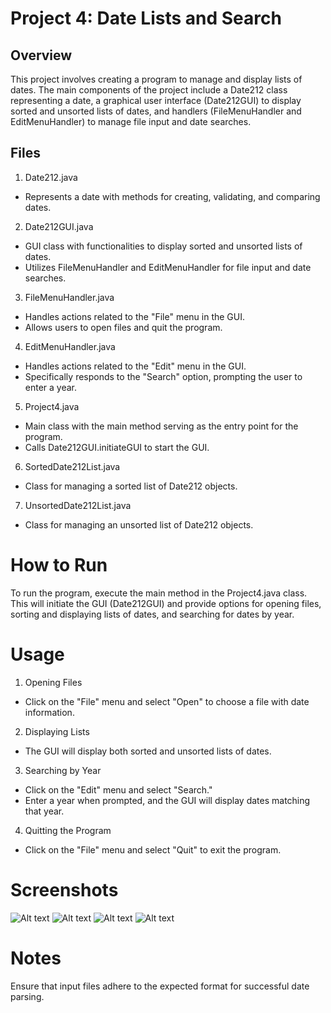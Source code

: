 # Project 4: Date Lists and Search

## Overview
This project involves creating a program to manage and display lists of dates. The main components of the project include a Date212 class representing a date, a graphical user interface (Date212GUI) to display sorted and unsorted lists of dates, and handlers (FileMenuHandler and EditMenuHandler) to manage file input and date searches.

## Files
1. Date212.java

- Represents a date with methods for creating, validating, and comparing dates.

2. Date212GUI.java

- GUI class with functionalities to display sorted and unsorted lists of dates.
- Utilizes FileMenuHandler and EditMenuHandler for file input and date searches.

3. FileMenuHandler.java

- Handles actions related to the "File" menu in the GUI.
- Allows users to open files and quit the program.

4. EditMenuHandler.java

- Handles actions related to the "Edit" menu in the GUI.
- Specifically responds to the "Search" option, prompting the user to enter a year.

5. Project4.java

- Main class with the main method serving as the entry point for the program.
- Calls Date212GUI.initiateGUI to start the GUI.

6. SortedDate212List.java

- Class for managing a sorted list of Date212 objects.

7. UnsortedDate212List.java

- Class for managing an unsorted list of Date212 objects.

# How to Run
To run the program, execute the main method in the Project4.java class. This will initiate the GUI (Date212GUI) and provide options for opening files, sorting and displaying lists of dates, and searching for dates by year.

# Usage
1. Opening Files

- Click on the "File" menu and select "Open" to choose a file with date information.

2. Displaying Lists

- The GUI will display both sorted and unsorted lists of dates.

3. Searching by Year

- Click on the "Edit" menu and select "Search."
- Enter a year when prompted, and the GUI will display dates matching that year.

4. Quitting the Program

- Click on the "File" menu and select "Quit" to exit the program.

# Screenshots

![Alt text](/Screenshot/Screenshot1.png?raw=true "Date212GUI")
![Alt text](/Screenshot/Screenshot2.png?raw=true "Screenshot2")
![Alt text](/Screenshot/Screenshot3.png?raw=true "Screenshot3")
![Alt text](/Screenshot/Screenshot4.png?raw=true "Screenshot4")

# Notes
Ensure that input files adhere to the expected format for successful date parsing.
